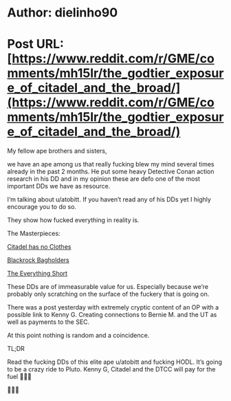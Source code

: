 # Author: dielinho90
# Post URL: [https://www.reddit.com/r/GME/comments/mh15lr/the_godtier_exposure_of_citadel_and_the_broad/](https://www.reddit.com/r/GME/comments/mh15lr/the_godtier_exposure_of_citadel_and_the_broad/)


My fellow ape brothers and sisters,

we have an ape among us that really fucking blew my mind several times already in the past 2 months. He put some heavy Detective Conan action research in his DD and in my opinion these are defo one of the most important DDs we have as resource.

I‘m talking about u/atobitt. If you haven’t read any of his DDs yet I highly encourage you to do so. 

They show how fucked everything in reality is.

The Masterpieces:

[Citadel has no Clothes](https://www.reddit.com/r/GME/comments/m4c0p4/citadel_has_no_clothes/?utm_source=share&utm_medium=ios_app&utm_name=iossmf)

[Blackrock Bagholders](https://www.reddit.com/r/GME/comments/m7o7iy/blackrock_bagholders_inc/?utm_source=share&utm_medium=ios_app&utm_name=iossmf)

[The Everything Short](https://www.reddit.com/r/GME/comments/mgucv2/the_everything_short/?utm_source=share&utm_medium=ios_app&utm_name=iossmf)

These DDs are of immeasurable value for us. Especially because we’re probably only scratching on the surface of the fuckery that is going on.

There was a post yesterday with extremely cryptic content of an OP with a possible link to Kenny G. Creating connections to Bernie M. and the UT as well as payments to the SEC. 

At this point nothing is random and a coincidence. 

TL;DR

Read the fucking DDs of this elite ape u/atobitt and fucking HODL. It’s going to be a crazy ride to Pluto. Kenny G, Citadel and the DTCC will pay for the fuel 🚀🚀🚀

💎🙌🏻